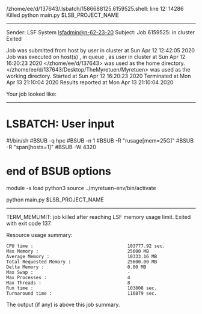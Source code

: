 /zhome/ee/d/137643/.lsbatch/1586688125.6159525.shell: line 12: 14286 Killed                  python main.py $LSB_PROJECT_NAME

------------------------------------------------------------
Sender: LSF System <lsfadmin@n-62-23-20>
Subject: Job 6159525: <NNAgent1Analyser-NN> in cluster <dcc> Exited

Job <NNAgent1Analyser-NN> was submitted from host <n-62-27-18> by user <s183905> in cluster <dcc> at Sun Apr 12 12:42:05 2020
Job was executed on host(s) <n-62-23-20>, in queue <hpc>, as user <s183905> in cluster <dcc> at Sun Apr 12 16:20:23 2020
</zhome/ee/d/137643> was used as the home directory.
</zhome/ee/d/137643/Desktop/TheMyretuen/Myretuen> was used as the working directory.
Started at Sun Apr 12 16:20:23 2020
Terminated at Mon Apr 13 21:10:04 2020
Results reported at Mon Apr 13 21:10:04 2020

Your job looked like:

------------------------------------------------------------
# LSBATCH: User input
#!/bin/sh
#BSUB -q hpc
#BSUB -n 1
#BSUB -R "rusage[mem=25G]"
#BSUB -R "span[hosts=1]"
#BSUB -W 4320
# end of BSUB options

module -s load python3
source ../myretuen-env/bin/activate

python main.py $LSB_PROJECT_NAME


------------------------------------------------------------

TERM_MEMLIMIT: job killed after reaching LSF memory usage limit.
Exited with exit code 137.

Resource usage summary:

    CPU time :                                   103777.92 sec.
    Max Memory :                                 25600 MB
    Average Memory :                             10333.16 MB
    Total Requested Memory :                     25600.00 MB
    Delta Memory :                               0.00 MB
    Max Swap :                                   -
    Max Processes :                              4
    Max Threads :                                8
    Run time :                                   103808 sec.
    Turnaround time :                            116879 sec.

The output (if any) is above this job summary.


